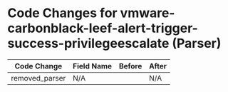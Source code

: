 # Code Changes for vmware-carbonblack-leef-alert-trigger-success-privilegeescalate (Parser)

| Code Change | Field Name | Before | After |
|-------------|------------|--------|-------|
| removed_parser | N/A |  | N/A |